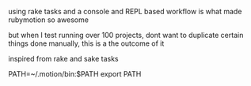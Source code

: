 


using rake tasks and a console and REPL based workflow is what made rubymotion so awesome



but when I test running over 100 projects, dont want to duplicate certain things done manually, this is a the outcome of it


inspired from rake and sake tasks


PATH=~/.motion/bin:$PATH
export PATH